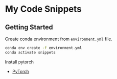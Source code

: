# My Code Snippets

## Getting Started

Create conda environment from `environment.yml` file.

```bash
conda env create -f environment.yml
conda activate snippets
```

Install pytorch

- [PyTorch](https://pytorch.org/get-started/locally/)
